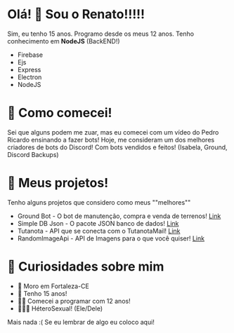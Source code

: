 # Olá! 👋 Sou o Renato!!!!!

Sim, eu tenho 15 anos. Programo desde os meus 12 anos. Tenho conhecimento em **NodeJS** (BackEND!)

* Firebase
* Ejs
* Express
* Electron
* NodeJS

# 🧨 Como comecei!
Sei que alguns podem me zuar, mas eu comecei com um vídeo do Pedro Ricardo ensinando a fazer bots! Hoje, me consideram um dos melhores criadores de bots do Discord! Com bots vendidos e feitos! (Isabela, Ground, Discord Backups)

# 💫 Meus projetos!
Tenho alguns projetos que considero como meus ""melhores""
* Ground Bot - O bot de manutenção, compra e venda de terrenos! [Link](https://github.com/renato425/groundiscord)
* Simple DB Json - O pacote JSON banco de dados! [Link](https://github.com/renato425/simple-db-json)
* Tutanota - API que se conecta com o TutanotaMail! [Link](https://github.com/renato425/tutanota)
* RandomImageApi - API de Imagens para o que você quiser! [Link](https://github.com/renato425/random-images-api)

# 🤔 Curiosidades sobre mim
* 🏡 Moro em Fortaleza-CE
* 👦 Tenho 15 anos!
* 👨‍💻 Comecei a programar com 12 anos!
* 👨‍👩‍👦 HéteroSexual! (Ele/Dele)


Mais nada :( Se eu lembrar de algo eu coloco aqui!
